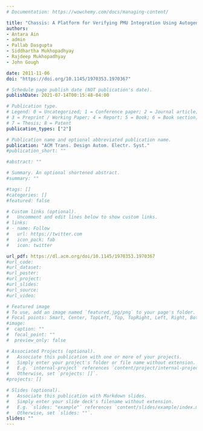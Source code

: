 ```yaml
---
# Documentation: https://wowchemy.com/docs/managing-content/

title: "Chassis: A Platform for Verifying PMU Integration Using Autogenerated  Behavioral Models"
authors:
- Antara Ain
- admin
- Pallab Dasgupta
- Siddhartha Mukhopadhyay
- Rajdeep Mukhopadhyay
- John Gough

date: 2011-11-06
doi: "https://doi.org/10.1145/1970353.1970367"

# Schedule page publish date (NOT publication's date).
publishDate: 2021-07-14T00:15:48-04:00

# Publication type.
# Legend: 0 = Uncategorized; 1 = Conference paper; 2 = Journal article;
# 3 = Preprint / Working Paper; 4 = Report; 5 = Book; 6 = Book section;
# 7 = Thesis; 8 = Patent
publication_types: ["2"]

# Publication name and optional abbreviated publication name.
publication: "ACM Trans. Design Autom. Electr. Syst."
#publication_short: ""

#abstract: ""

# Summary. An optional shortened abstract.
#summary: ""

#tags: []
#categories: []
#featured: false

# Custom links (optional).
#   Uncomment and edit lines below to show custom links.
# links:
# - name: Follow
#   url: https://twitter.com
#   icon_pack: fab
#   icon: twitter

url_pdf: https://dl.acm.org/doi/10.1145/1970353.1970367
#url_code:
#url_dataset:
#url_poster:
#url_project:
#url_slides:
#url_source:
#url_video:

# Featured image
# To use, add an image named `featured.jpg/png` to your page's folder. 
# Focal points: Smart, Center, TopLeft, Top, TopRight, Left, Right, BottomLeft, Bottom, BottomRight.
#image:
#  caption: ""
#  focal_point: ""
#  preview_only: false

# Associated Projects (optional).
#   Associate this publication with one or more of your projects.
#   Simply enter your project's folder or file name without extension.
#   E.g. `internal-project` references `content/project/internal-project/index.md`.
#   Otherwise, set `projects: []`.
#projects: []

# Slides (optional).
#   Associate this publication with Markdown slides.
#   Simply enter your slide deck's filename without extension.
#   E.g. `slides: "example"` references `content/slides/example/index.md`.
#   Otherwise, set `slides: ""`.
slides: ""
---
```

